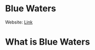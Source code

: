 # Blue Waters
Website: [Link](https://bluewaters.s3.eu-de.cloud-object-storage.appdomain.cloud/index.html)

# What is Blue Waters
